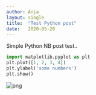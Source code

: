```yaml
---
author: Anja
layout: single
title:  "Test Python post"
date:   2020-05-20
---
```


Simple Python NB post test..

```python
import matplotlib.pyplot as plt
plt.plot([1, 2, 3, 4])
plt.ylabel('some numbers')
plt.show()
```


![png](/assets/posts/test_python/output_0_0.png)

